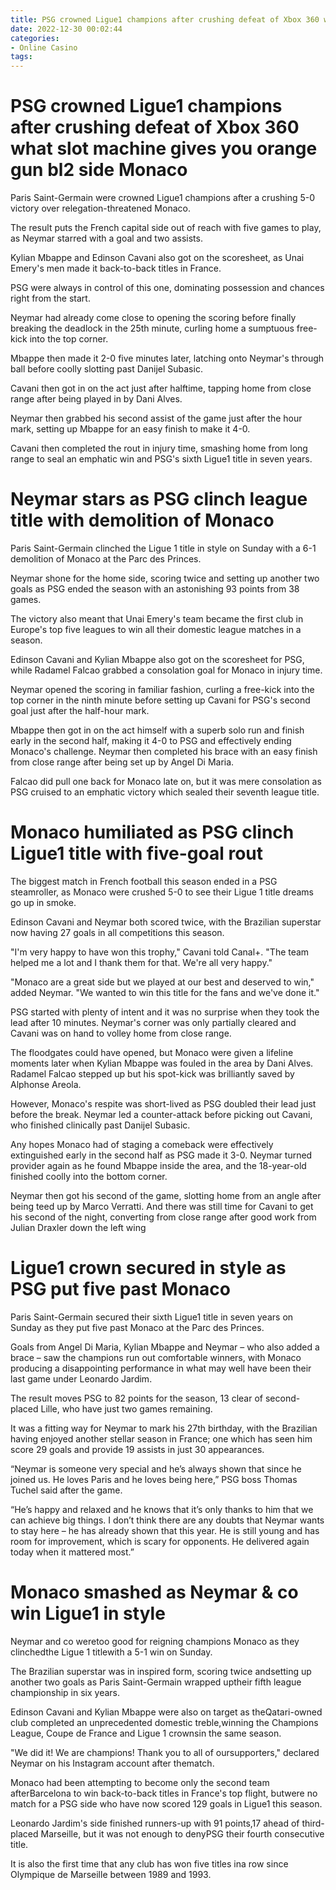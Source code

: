 ```yaml
---
title: PSG crowned Ligue1 champions after crushing defeat of Xbox 360 what slot machine gives you orange gun bl2 side Monaco
date: 2022-12-30 00:02:44
categories:
- Online Casino
tags:
---
```



#  PSG crowned Ligue1 champions after crushing defeat of Xbox 360 what slot machine gives you orange gun bl2 side Monaco

Paris Saint-Germain were crowned Ligue1 champions after a crushing 5-0 victory over relegation-threatened Monaco.

The result puts the French capital side out of reach with five games to play, as Neymar starred with a goal and two assists.

Kylian Mbappe and Edinson Cavani also got on the scoresheet, as Unai Emery's men made it back-to-back titles in France.

PSG were always in control of this one, dominating possession and chances right from the start.

Neymar had already come close to opening the scoring before finally breaking the deadlock in the 25th minute, curling home a sumptuous free-kick into the top corner.

Mbappe then made it 2-0 five minutes later, latching onto Neymar's through ball before coolly slotting past Danijel Subasic.

Cavani then got in on the act just after halftime, tapping home from close range after being played in by Dani Alves.

Neymar then grabbed his second assist of the game just after the hour mark, setting up Mbappe for an easy finish to make it 4-0.

Cavani then completed the rout in injury time, smashing home from long range to seal an emphatic win and PSG's sixth Ligue1 title in seven years.

#  Neymar stars as PSG clinch league title with demolition of Monaco

Paris Saint-Germain clinched the Ligue 1 title in style on Sunday with a 6-1 demolition of Monaco at the Parc des Princes.

Neymar shone for the home side, scoring twice and setting up another two goals as PSG ended the season with an astonishing 93 points from 38 games.

The victory also meant that Unai Emery's team became the first club in Europe's top five leagues to win all their domestic league matches in a season.

Edinson Cavani and Kylian Mbappe also got on the scoresheet for PSG, while Radamel Falcao grabbed a consolation goal for Monaco in injury time.

Neymar opened the scoring in familiar fashion, curling a free-kick into the top corner in the ninth minute before setting up Cavani for PSG's second goal just after the half-hour mark.

Mbappe then got in on the act himself with a superb solo run and finish early in the second half, making it 4-0 to PSG and effectively ending Monaco's challenge. Neymar then completed his brace with an easy finish from close range after being set up by Angel Di Maria.

Falcao did pull one back for Monaco late on, but it was mere consolation as PSG cruised to an emphatic victory which sealed their seventh league title.

#  Monaco humiliated as PSG clinch Ligue1 title with five-goal rout

The biggest match in French football this season ended in a PSG steamroller, as Monaco were crushed 5-0 to see their Ligue 1 title dreams go up in smoke.

Edinson Cavani and Neymar both scored twice, with the Brazilian superstar now having 27 goals in all competitions this season.

"I'm very happy to have won this trophy," Cavani told Canal+. "The team helped me a lot and I thank them for that. We're all very happy."

"Monaco are a great side but we played at our best and deserved to win," added Neymar. "We wanted to win this title for the fans and we've done it."

PSG started with plenty of intent and it was no surprise when they took the lead after 10 minutes. Neymar's corner was only partially cleared and Cavani was on hand to volley home from close range.

The floodgates could have opened, but Monaco were given a lifeline moments later when Kylian Mbappe was fouled in the area by Dani Alves. Radamel Falcao stepped up but his spot-kick was brilliantly saved by Alphonse Areola.

However, Monaco's respite was short-lived as PSG doubled their lead just before the break. Neymar led a counter-attack before picking out Cavani, who finished clinically past Danijel Subasic.

Any hopes Monaco had of staging a comeback were effectively extinguished early in the second half as PSG made it 3-0. Neymar turned provider again as he found Mbappe inside the area, and the 18-year-old finished coolly into the bottom corner.

Neymar then got his second of the game, slotting home from an angle after being teed up by Marco Verratti. And there was still time for Cavani to get his second of the night, converting from close range after good work from Julian Draxler down the left wing

#  Ligue1 crown secured in style as PSG put five past Monaco

 Paris Saint-Germain secured their sixth Ligue1 title in seven years on Sunday as they put five past Monaco at the Parc des Princes.

Goals from Angel Di Maria, Kylian Mbappe and Neymar – who also added a brace – saw the champions run out comfortable winners, with Monaco producing a disappointing performance in what may well have been their last game under Leonardo Jardim.

The result moves PSG to 82 points for the season, 13 clear of second-placed Lille, who have just two games remaining.

It was a fitting way for Neymar to mark his 27th birthday, with the Brazilian having enjoyed another stellar season in France; one which has seen him score 29 goals and provide 19 assists in just 30 appearances.

“Neymar is someone very special and he’s always shown that since he joined us. He loves Paris and he loves being here,” PSG boss Thomas Tuchel said after the game.

“He’s happy and relaxed and he knows that it’s only thanks to him that we can achieve big things. I don’t think there are any doubts that Neymar wants to stay here – he has already shown that this year. He is still young and has room for improvement, which is scary for opponents. He delivered again today when it mattered most.”

#  Monaco smashed as Neymar & co win Ligue1 in style

Neymar and co weretoo good for reigning champions Monaco as they clinchedthe Ligue 1 titlewith a 5-1 win on Sunday.

The Brazilian superstar was in inspired form, scoring twice andsetting up another two goals as Paris Saint-Germain wrapped uptheir fifth league championship in six years.

Edinson Cavani and Kylian Mbappe were also on target as theQatari-owned club completed an unprecedented domestic treble,winning the Champions League, Coupe de France and Ligue 1 crownsin the same season.

"We did it! We are champions! Thank you to all of oursupporters," declared Neymar on his Instagram account after thematch.

Monaco had been attempting to become only the second team afterBarcelona to win back-to-back titles in France's top flight, butwere no match for a PSG side who have now scored 129 goals in Ligue1 this season.

Leonardo Jardim's side finished runners-up with 91 points,17 ahead of third-placed Marseille, but it was not enough to denyPSG their fourth consecutive title.

It is also the first time that any club has won five titles ina row since Olympique de Marseille between 1989 and 1993.